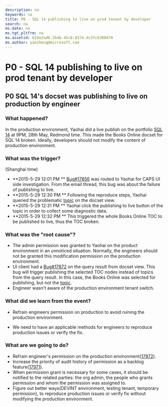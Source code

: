 ```yaml
---
description: na
keywords: na
title: P0 - SQL 14 publishing to live on prod tenant by developer
search: na
ms.date: na
ms.tgt_pltfrm: na
ms.assetid: 62de2ad6-2b4b-45c8-8374-dc3fc6308470
ms.author: yaozheng@microsoft.com
---
```

# P0 - SQL 14 publishing to live on prod tenant by developer
## P0 SQL 14's docset was publishing to live on production by engineer

### What happened? ###
In the production environment, Yaohai did a live publish on the portfolio [SQL 14](https://caps-web-prod.azurewebsites.net/#/organizations/e6f6a65cf14f462597b64ac058dbe1d0/projects/acb1e239-07de-4739-ad90-d32720c7417b/containers/883fd973-a815-4b1d-9c39-aeb708b3ba5c/articles/0ed3caf1-249d-4307-b588-d8a0ef315faa/locales/en-US) at 9PM, 28th May, Redmond time. This made the Books Online docset for SQL 14 broken. Ideally, developers should not modify the content of production environment.    

### What was the trigger? ###
(Shanghai time)
- **2015-5-29 12:01 PM ** [Bug#17856](https://capservice.visualstudio.com/web/wi.aspx?pcguid=3afc7cea-e643-4785-a32c-e3a73e6f08db&id=17856) was routed to Yaohai for CAPS UI side investigation. From the email thread, this bug was about the failure of publishing to live.
- **2015-5-29 12:30 PM ** Following the reproduce steps, Yaohai queried the problematic [topic](https://caps-web-prod.azurewebsites.net/#/organizations/e6f6a65cf14f462597b64ac058dbe1d0/projects/acb1e239-07de-4739-ad90-d32720c7417b/containers/65401ef7-9ac2-4efc-9cec-200671035e56/articles/431ab2d2-5517-4372-9980-142b05427c08/locales//general) on the docset view.
- **2015-5-29 12:31 PM ** Yaohai click the publishing to live button of the topic in order to collect some diagnostic data.
- **2015-5-29 12:32 PM ** This triggered the whole Books Online TOC to be published to live, thus the TOC broken. 

### What was the "root cause"? ###
* The admin permission was granted to Yaohai on the product environment in an unnoticed situation. Normally, the engineers should not be granted this modification permission on the production environment.  
* UI client had a [Bug#17872](https://capservice.visualstudio.com/DefaultCollection/CAPS/CAPS%20Client%20and%20API/_workitems#_a=edit&id=17872&triage=true) on the query result from docset view. This bug will trigger publishing the selected TOC nodes instead of topics from the query result. In this case, the Books Online was selected for publishing, but not the [topic](https://caps-web-prod.azurewebsites.net/#/organizations/e6f6a65cf14f462597b64ac058dbe1d0/projects/acb1e239-07de-4739-ad90-d32720c7417b/containers/65401ef7-9ac2-4efc-9cec-200671035e56/articles/431ab2d2-5517-4372-9980-142b05427c08/locales//general).    
* Engineer wasn't aware of the production environment tenant switch. 

### What did we learn from the event? ###
* Refrain engineers permission on production to avoid ruining the production environment. 
       
* We need to have an applicable methods for engineers to reproduce production issues or verify the fix.

### What are we going to do? ###
* Refrain engineer's permission on the production environment([17972](https://capservice.visualstudio.com/DefaultCollection/CAPS/_workitems/edit/17972)).
* Increase the priority of audit history of permission as a backlog feature([17971](https://capservice.visualstudio.com/DefaultCollection/CAPS/_workitems/edit/17971)).
* When permission grant is necessary for some cases, it should be notified to the related parties: the org admin, the people who grants permission and whom the permission was assigned to.  
* Figure out better ways(DEVINT environment, testing tenant, temporary permission),  to reproduce production issues or verify fix without modifying the production environment. 
